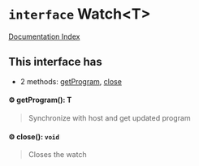 # `interface` Watch\<T>

[Documentation Index](../README.md)

## This interface has

- 2 methods:
[getProgram](#-getprogram-t),
[close](#-close-void)


#### ⚙ getProgram(): T

> Synchronize with host and get updated program



#### ⚙ close(): `void`

> Closes the watch



